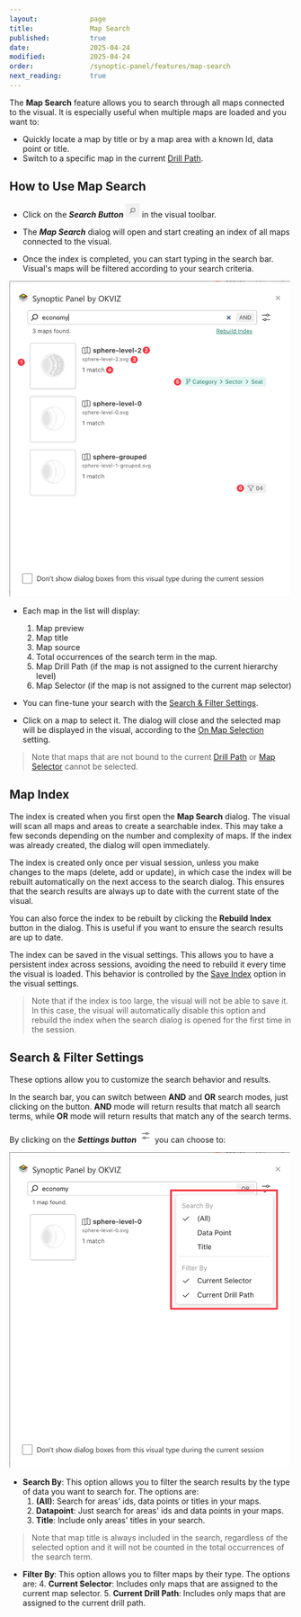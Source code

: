 ```yaml
---
layout:             page
title:              Map Search
published:          true
date:               2025-04-24
modified:           2025-04-24
order:              /synoptic-panel/features/map-search
next_reading:       true
---
```


The **Map Search** feature allows you to search through all maps connected to the visual. It is especially useful when multiple maps are loaded and you want to:

- Quickly locate a map by title or by a map area with a known Id, data point or title.
- Switch to a specific map in the current [Drill Path](../features/drill-mode.md#the-drill-path).

## How to Use Map Search

- Click on the ***Search Button*** <img src="images/search-icon.png" width="25" class="nomargin"> in the visual toolbar.

- The ***Map Search*** dialog will open and start creating an index of all maps connected to the visual. 

- Once the index is completed, you can start typing in the search bar. Visual's maps will be filtered according to your search criteria.

<img src="images/map-search-dialog.png" width="500">

- Each map in the list will display:
    1. Map preview
    2. Map title
    3. Map source
    4. Total occurrences of the search term in the map. 
    5. Map Drill Path (if the map is not assigned to the current hierarchy level)
    6. Map Selector (if the map is not assigned to the current map selector)

- You can fine-tune your search with the [Search & Filter Settings](#search--filter-settings).

- Click on a map to select it. The dialog will close and the selected map will be displayed in the visual, according to the [On Map Selection](../options/advanced-options/map-search.md#on-map-selection) setting.

> Note that maps that are not bound to the current [Drill Path](../features/drill-mode.md#the-drill-path) or [Map Selector](../features/map-selector.md) cannot be selected.

## Map Index

The index is created when you first open the **Map Search** dialog. The visual will scan all maps and areas to create a searchable index. This may take a few seconds depending on the number and complexity of maps. If the index was already created, the dialog will open immediately. 

The index is created only once per visual session, unless you make changes to the maps (delete, add or update), in which case the index will be rebuilt automatically on the next access to the search dialog. This ensures that the search results are always up to date with the current state of the visual.

You can also force the index to be rebuilt by clicking the **Rebuild Index** button in the dialog. This is useful if you want to ensure the search results are up to date.

The index can be saved in the visual settings. This allows you to have a persistent index across sessions, avoiding the need to rebuild it every time the visual is loaded. This behavior is controlled by the [Save Index](./options/advanced-options/map-search.md#save-index) option in the visual settings.

> Note that if the index is too large, the visual will not be able to save it. In this case, the visual will automatically disable this option and rebuild the index when the search dialog is opened for the first time in the session.

## Search & Filter Settings

These options allow you to customize the search behavior and results.

In the search bar, you can switch between **AND** and **OR** search modes, just clicking on the button. **AND** mode will return results that match all search terms, while **OR** mode will return results that match any of the search terms.

By clicking on the ***Settings button*** <img src="images/map-search-filter-btn.png" width="25" class="nomargin"> you can choose to:

<img src="images/map-search-filter.png" width="500">

- **Search By**: This option allows you to filter the search results by the type of data you want to search for. The options are:
    1. **(All)**: Search for areas' ids, data points or titles in your maps.
    2. **Datapoint**: Just search for areas' ids and data points in your maps.
    3. **Title**: Include only areas' titles in your search.

> Note that map title is always included in the search, regardless of the selected option and it will not be counted in the total occurrences of the search term.

- **Filter By**: This option allows you to filter maps by their type. The options are:
    4. **Current Selector**: Includes only maps that are assigned to the current map selector.
    5. **Current Drill Path**: Includes only maps that are assigned to the current drill path.
